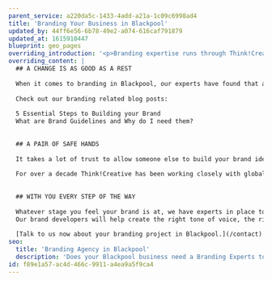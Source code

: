 ```yaml
---
parent_service: a220da5c-1433-4add-a21a-1c09c6998ad4
title: 'Branding Your Business in Blackpool'
updated_by: 44ff6e56-6b78-49e2-a074-616caf791879
updated_at: 1615910447
blueprint: geo_pages
overriding_introduction: '<p>Branding expertise runs through Think!Creative like letters through a stick of Blackpool rock. It is the same with your company: you want a brand that runs from the top to the bottom. It gives the business a tone of voice and character. It&rsquo;s your stamp of approval, your statement of intent and your badge of quality.</p>'
overriding_content: |
  ## A CHANGE IS AS GOOD AS A REST
  
  When it comes to branding in Blackpool, our experts have found that a few small, occasional changes can breathe new life in to what feels like a tired brand. That means working with someone who not only knows how to build a brand from the ground up, but also how to take what’s great about an existing brand and make it refresh better.
  
  Check out our branding related blog posts:
  
  5 Essential Steps to Building your Brand
  What are Brand Guidelines and Why do I need them?
  
  
  ## A PAIR OF SAFE HANDS
  
  It takes a lot of trust to allow someone else to build your brand identity and that’s exactly the trust that was shown by ParkingEye, PIC, Evolution and more. They wanted Think!Creative’s branding experts to build their brand identity from the ground up.
  
  For over a decade Think!Creative has been working closely with global brands such as BP, BAE Systems, and Utiligroup. All these companies have a strong brand identity. We are trusted to uphold these identities every time they return for us to create new material. The proof is in the pudding, well our [portfolio](/work).
  
  
  ## WITH YOU EVERY STEP OF THE WAY
  
  Whatever stage you feel your brand is at, we have experts in place to help you.
  Our brand developers will help create the right tone of voice, the right public or employee facing image, and company material that really reflects your business. Our brand management experts will make sure the brand message gets stronger with every piece of material you release. And our brand consultants are always on hand to assess the direction of the branding.
  
  [Talk to us now about your branding project in Blackpool.](/contact)
seo:
  title: 'Branding Agency in Blackpool'
  description: 'Does your Blackpool business need a Branding Experts touch? Think!Creative''s team are on hand to help whatever stage you are at from start up to refresh. Call us on 01253 297900.'
id: f89e1a57-ac4d-466c-9911-a4ea9a5f9ca4
---
```

